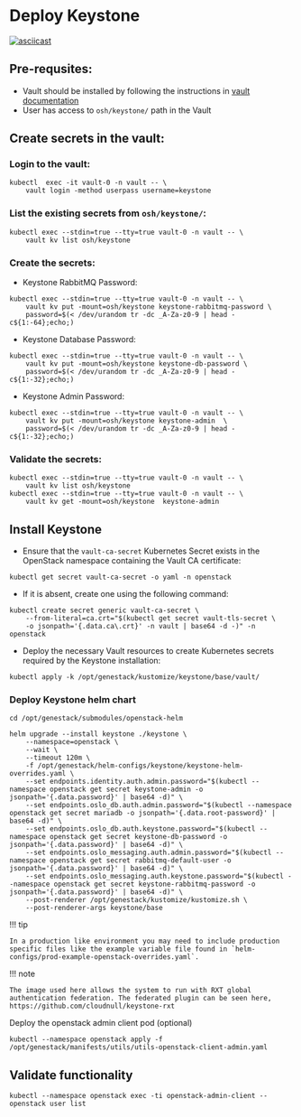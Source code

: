 # Deploy Keystone

[![asciicast](https://asciinema.org/a/629802.svg)](https://asciinema.org/a/629802)

## Pre-requsites:

- Vault should be installed by following the instructions in [vault documentation](https://docs.rackspacecloud.com/vault/)
- User has access to `osh/keystone/` path in the Vault

## Create secrets in the vault:

### Login to the vault:

``` shell
kubectl  exec -it vault-0 -n vault -- \
    vault login -method userpass username=keystone
```

### List the existing secrets from `osh/keystone/`:

``` shell
kubectl exec --stdin=true --tty=true vault-0 -n vault -- \
    vault kv list osh/keystone
```

### Create the secrets:

- Keystone RabbitMQ Password:
``` shell
kubectl exec --stdin=true --tty=true vault-0 -n vault -- \
    vault kv put -mount=osh/keystone keystone-rabbitmq-password \
    password=$(< /dev/urandom tr -dc _A-Za-z0-9 | head -c${1:-64};echo;)
```

- Keystone Database Password:
``` shell
kubectl exec --stdin=true --tty=true vault-0 -n vault -- \
    vault kv put -mount=osh/keystone keystone-db-password \
    password=$(< /dev/urandom tr -dc _A-Za-z0-9 | head -c${1:-32};echo;)
```

- Keystone Admin Password:
``` shell
kubectl exec --stdin=true --tty=true vault-0 -n vault -- \
    vault kv put -mount=osh/keystone keystone-admin  \
    password=$(< /dev/urandom tr -dc _A-Za-z0-9 | head -c${1:-32};echo;)
```

### Validate the secrets:

``` shell
kubectl exec --stdin=true --tty=true vault-0 -n vault -- \
    vault kv list osh/keystone
kubectl exec --stdin=true --tty=true vault-0 -n vault -- \
    vault kv get -mount=osh/keystone  keystone-admin
```

## Install Keystone

- Ensure that the `vault-ca-secret` Kubernetes Secret exists in the OpenStack namespace containing the Vault CA certificate:
```shell
kubectl get secret vault-ca-secret -o yaml -n openstack
```

- If it is absent, create one using the following command:
``` shell
kubectl create secret generic vault-ca-secret \
    --from-literal=ca.crt="$(kubectl get secret vault-tls-secret \
    -o jsonpath='{.data.ca\.crt}' -n vault | base64 -d -)" -n openstack
```

- Deploy the necessary Vault resources to create Kubernetes secrets required by the Keystone installation:
``` shell
kubectl apply -k /opt/genestack/kustomize/keystone/base/vault/
```

### Deploy Keystone helm chart

``` shell
cd /opt/genestack/submodules/openstack-helm

helm upgrade --install keystone ./keystone \
    --namespace=openstack \
    --wait \
    --timeout 120m \
    -f /opt/genestack/helm-configs/keystone/keystone-helm-overrides.yaml \
    --set endpoints.identity.auth.admin.password="$(kubectl --namespace openstack get secret keystone-admin -o jsonpath='{.data.password}' | base64 -d)" \
    --set endpoints.oslo_db.auth.admin.password="$(kubectl --namespace openstack get secret mariadb -o jsonpath='{.data.root-password}' | base64 -d)" \
    --set endpoints.oslo_db.auth.keystone.password="$(kubectl --namespace openstack get secret keystone-db-password -o jsonpath='{.data.password}' | base64 -d)" \
    --set endpoints.oslo_messaging.auth.admin.password="$(kubectl --namespace openstack get secret rabbitmq-default-user -o jsonpath='{.data.password}' | base64 -d)" \
    --set endpoints.oslo_messaging.auth.keystone.password="$(kubectl --namespace openstack get secret keystone-rabbitmq-password -o jsonpath='{.data.password}' | base64 -d)" \
    --post-renderer /opt/genestack/kustomize/kustomize.sh \
    --post-renderer-args keystone/base
```

!!! tip

    In a production like environment you may need to include production specific files like the example variable file found in `helm-configs/prod-example-openstack-overrides.yaml`.

!!! note

    The image used here allows the system to run with RXT global authentication federation. The federated plugin can be seen here, https://github.com/cloudnull/keystone-rxt

Deploy the openstack admin client pod (optional)

``` shell
kubectl --namespace openstack apply -f /opt/genestack/manifests/utils/utils-openstack-client-admin.yaml
```

## Validate functionality

``` shell
kubectl --namespace openstack exec -ti openstack-admin-client -- openstack user list
```
